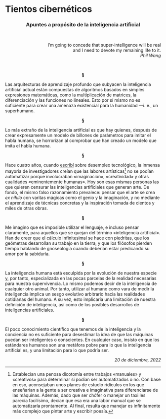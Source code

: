# Tientos cibernéticos

<style>
h3 {
  text-align: center;
}
</style>
<h3>
Apuntes a propósito de la inteligencia artificial
</h3>

<br>
<p align="right"> 
I’m going to concede that super-intelligence will be real
<br>
and I need to devote my remaining life to it.
<br>
<i>
Phil Wang
</i>
</p>
<br>

<p align="center"> <b>
§
</b>
</p>

Las arquitecturas de aprendizaje profundo que subyacen la inteligencia artificial actual están compuestas de algoritmos basados en simples expresiones matemáticas, como la multiplicación de matrices, la diferenciación y las funciones no lineales. Esto por sí mismo no es suficiente para crear una amenaza existencial para la humanidad —i. e., un superhumano.

<p align="center"> <b>
§
</b>
</p>

Lo más extraño de la inteligencia artificial es que hay quienes, después de crear expresamente un modelo de billones de parámetros para imitar el habla humana, se horrorizan al comprobar que han creado un modelo que imita el habla humana.

<p align="center"> <b>
§
</b>
</p>

Hace cuatro años, cuando [escribí](https://www.academia.edu/43673994/La_Cuarta_Revolucio_n_Industrial_y_la_planeacio_n_poli_tica_en_Me_xico) sobre desempleo tecnológico, la inmensa mayoría de investigadores creían que las labores artísticas[^1] no se podían automatizar porque involucraban «imaginación», «creatividad» y otras cualidades «eminentemente humanas». Hoy son esas mismas personas las que quieren censurar las inteligencias artificiales que generan arte. De fondo, el mismo falso razonamiento prevalece: pensar que el arte se crea *ex nihilo* con varitas mágicas como el genio y la imaginación, y no mediante el aprendizaje de técnicas concretas y la inspiración tomada de cientos y miles de otras obras.

<p align="center"> <b>
§
</b>
</p>

Me imagino que es imposible utilizar el lenguaje, e incluso pensar claramente, para aquellos que se quejan del término «inteligencia artificial». Han de creer que el cálculo infinitesimal se hace con piedritas, que los geómetras desarrollan su trabajo en la tierra, y que los filósofos pierden tiempo hablando de gnoseología cuando deberían estar predicando su amor por la sabiduría.

<p align="center"> <b>
§
</b>
</p>

La inteligencia humana está esculpida por la evolución de nuestra especie y, por tanto, especializada en las pocas parcelas de la realidad necesarias para nuestra supervivencia. Lo mismo podemos decir de la inteligencia de cualquier otro animal. Por tanto, utilizar al humano como vara de medir la inteligencia implica un sesgo evolutivo arbitrario hacia las realidades cotidianas del humano. A su vez, esto implicaría una limitación de nuestra definición de inteligencia, así como de los posibles desarrollos de inteligencias artificiales.

<p align="center"> <b>
§
</b>
</p>

El poco conocimiento científico que tenemos de la inteligencia y la conciencia no es suficiente para desestimar la idea de que las máquinas puedan ser inteligentes o conscientes. En cualquier caso, insisto en que los estándares humanos son una metáfora pobre para lo que la inteligencia artificial es, y una limitación para lo que podría ser.

<p align="right"> <i>
20 de diciembre, 2022
</i>
</p>

[^1]: Establecían una penosa dicotomía entre trabajos «manuales» y «creativos» para determinar si podían ser automatizados o no. Con base en eso, aconsejaban unos planes de estudio ridículos en los que enseñarían a la gente a ser creativa e imaginativa para diferenciarse de las máquinas. Además, dado que ser chófer o manejar un taxi les parecía facilísimo, decían que esa era una labor manual que se automatizaría prontamente. Al final, resulta que manejar es infinitamente más complejo que pintar arte y escribir poesía.